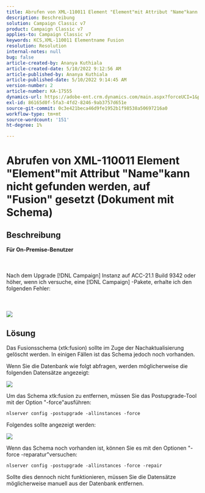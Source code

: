 ```yaml
---
title: Abrufen von XML-110011 Element "Element"mit Attribut "Name"kann nicht gefunden werden, auf "Fusion" gesetzt (Dokument mit Schema)
description: Beschreibung
solution: Campaign Classic v7
product: Campaign Classic v7
applies-to: Campaign Classic v7
keywords: KCS,XML-110011 Elementname Fusion
resolution: Resolution
internal-notes: null
bug: false
article-created-by: Ananya Kuthiala
article-created-date: 5/10/2022 9:12:56 AM
article-published-by: Ananya Kuthiala
article-published-date: 5/10/2022 9:14:45 AM
version-number: 2
article-number: KA-17555
dynamics-url: https://adobe-ent.crm.dynamics.com/main.aspx?forceUCI=1&pagetype=entityrecord&etn=knowledgearticle&id=957b605d-41d0-ec11-a7b5-0022480a8e40
exl-id: 86165d0f-5fa3-4fd2-8246-9ab3757d651e
source-git-commit: 0c3e421beca46d9fe1952b1f98538a50697216a0
workflow-type: tm+mt
source-wordcount: '151'
ht-degree: 1%

---
```


# Abrufen von XML-110011 Element &quot;Element&quot;mit Attribut &quot;Name&quot;kann nicht gefunden werden, auf &quot;Fusion&quot; gesetzt (Dokument mit Schema)

## Beschreibung

<b>Für On-Premise-Benutzer</b><br><br> <br><br>Nach dem Upgrade [!DNL Campaign] Instanz auf ACC-21.1 Build 9342 oder höher, wenn ich versuche, eine [!DNL Campaign] -Pakete, erhalte ich den folgenden Fehler:<br><br> <br><br>![](assets/___967b605d-41d0-ec11-a7b5-0022480a8e40___.png)

## Lösung


Das Fusionsschema (xtk:fusion) sollte im Zuge der Nachaktualisierung gelöscht werden. In einigen Fällen ist das Schema jedoch noch vorhanden.

Wenn Sie die Datenbank wie folgt abfragen, werden möglicherweise die folgenden Datensätze angezeigt:

![](assets/5cf5ba8b-f838-ec11-b6e6-000d3a348885.png)

Um das Schema xtk:fusion zu entfernen, müssen Sie das Postupgrade-Tool mit der Option &quot;-force&quot;ausführen:

`nlserver config -postupgrade -allinstances -force`

Folgendes sollte angezeigt werden:

![](assets/406e7298-f938-ec11-b6e6-000d3a348885.png)

Wenn das Schema noch vorhanden ist, können Sie es mit den Optionen &quot;-force -reparatur&quot;versuchen:

`nlserver config -postupgrade -allinstances -force -repair`

Sollte dies dennoch nicht funktionieren, müssen Sie die Datensätze möglicherweise manuell aus der Datenbank entfernen.
